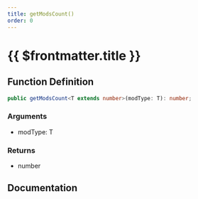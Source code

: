 ```yaml
---
title: getModsCount()
order: 0
---
```


# {{ $frontmatter.title }}

## Function Definition

```ts
public getModsCount<T extends number>(modType: T): number;
```

### Arguments

* modType: T

### Returns

* number

## Documentation

<!--@include: ./parts/getModsCount.md-->
